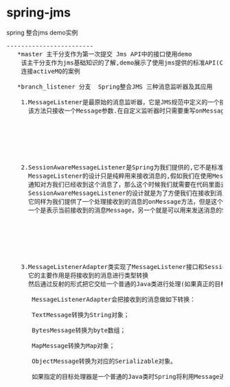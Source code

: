 # spring-jms

  spring 整合jms demo实例
  <pre>------------------------
   *master 主干分支作为第一次提交 Jms API中的接口使用demo
    该主干分支作为jms基础知识的了解,demo展示了使用jms提供的标准API(ConnectionFactory,Message,MessageProduce,...)
    连接activeMQ的案例
   
   *branch_listener 分支  Spring整合JMS 三种消息监听器及其应用
   
    1.MessageListener是最原始的消息监听器，它是JMS规范中定义的一个接口.其中定义了一个用于处理接收到的消息的onMessage方法
      该方法只接收一个Message参数.在自定义监听器时只需要重写onMessage方法即可.
      <!-- 消息监听容器 -->  
    <bean id="jmsContainer"        
                         class="org.springframework.jms.listener.DefaultMessageListenerContainer">  
        <property name="connectionFactory" ref="connectionFactory" />  
        <property name="destination" ref="queueDestination" />  
        <property name="messageListener" ref="consumerMessageListener" />  
    </bean>  
    
    2.SessionAwareMessageListener是Spring为我们提供的,它不是标准的JMS MessageListener。
      MessageListener的设计只是纯粹用来接收消息的,假如我们在使用MessageListener处理接收到的消息时我们需要发送一个消息
      通知对方我们已经收到这个消息了，那么这个时候我们就需要在代码里面去重新获取一个Connection或Session。
      SessionAwareMessageListener的设计就是为了方便我们在接收到消息后发送一个回复的消息
      它同样为我们提供了一个处理接收到的消息的onMessage方法，但是这个方法可以同时接收两个参数，
      一个是表示当前接收到的消息Message，另一个就是可以用来发送消息的Session对象
       <!-- 消息监听容器 -->  
      <bean id="sessionAwareListenerContainer"  
        class="org.springframework.jms.listener.DefaultMessageListenerContainer">  
        <property name="connectionFactory" ref="connectionFactory" />  
        <property name="destination" ref="sessionAwareQueue" />  
        <property name="messageListener" ref="consumerSessionAwareMessageListener" />  
    </bean>  
    
    3.MessageListenerAdapter类实现了MessageListener接口和SessionAwareMessageListener接口，
      它的主要作用是将接收到的消息进行类型转换
      然后通过反射的形式把它交给一个普通的Java类进行处理(如果真正的目标处理器是一个MessageListener或者是一个SessionAwareMessageListener，那么Spring将直接使用接收到的Message对象作为参数调用它们的onMessage方法，而不会再利用反射去进行调用)。

       MessageListenerAdapter会把接收到的消息做如下转换：

       TextMessage转换为String对象；

       BytesMessage转换为byte数组；

       MapMessage转换为Map对象；

       ObjectMessage转换为对应的Serializable对象。
       
       如果指定的目标处理器是一个普通的Java类时Spring将利用Message进行了类型转换之后的对象作为参数通过反射去调用真正的目标处理器的处理方法,通过MessageListenerAdapter的defaultListenerMethod属性来决定,当我们没有指定该属性时，Spring会默认调用目标处理器的handleMessage方法
    <!-- 消息监听容器 -->  
        <bean id="messageListenerAdapterContainer" class="org.springframework.jms.listener.DefaultMessageListenerContainer">  
        <property name="connectionFactory" ref="connectionFactory"/>  
        <property name="destination" ref="adapterQueue"/>  
        <property name="messageListener" ref="messageListenerAdapter"/><!-- 使用MessageListenerAdapter来作为消息监听器 -->  
    </bean>  
    <!-- 消息监听适配器 -->  
    <bean id="messageListenerAdapter" class="org.springframework.jms.listener.adapter.MessageListenerAdapter">  
    <property name="delegate">  
        <bean class="com.tiantian.springintejms.listener.ConsumerListener"/>  
    </property>  
    <property name="defaultListenerMethod" value="receiveMessage"/>  
</bean>  
 </pre>
